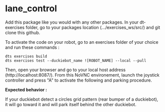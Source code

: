 # lane_control

Add this package like you would with any other packages. In your dt-exercises folder, go to your packages location (.../exercises_ws/src/) and git clone this github.

To activate the code on your robot, go to an exercises folder of your choice and run these commands :

```console
dts exercises build
dts exercises test --duckiebot_name ![ROBOT_NAME] --local --pull
```

Then, open your browser and go to your local host address (http://localhost:8087/). From this NoVNC environement, launch the joystick controller and press "A" to activate the following and parking procedure.


**Expected behavior :**

If your duckiebot detect a circles grid pattern (rear bumper of a duckiebot), it will go toward it and will park itself behind the other duckiebot.

